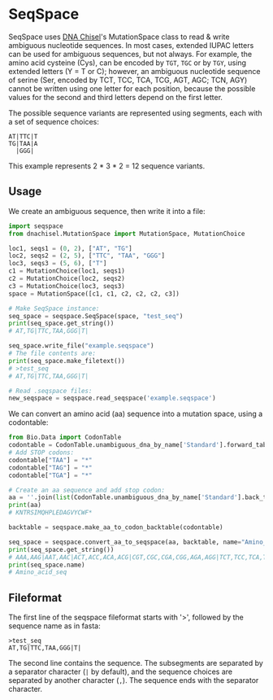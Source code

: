 # SeqSpace

SeqSpace uses [DNA Chisel](https://github.com/Edinburgh-Genome-Foundry/DnaChisel)'s MutationSpace class to read & write ambiguous nucleotide sequences. In most cases, extended IUPAC letters can be used for ambiguous sequences, but not always. For example, the amino acid cysteine (Cys), can be encoded by `TGT`, `TGC` or by `TGY`, using extended letters (Y = T or C); however, an ambiguous nucleotide sequence of serine (Ser, encoded by TCT, TCC, TCA, TCG, AGT, AGC; TCN, AGY) cannot be written using one letter for each position, because the possible values for the second and third letters depend on the first letter.

The possible sequence variants are represented using segments, each with a set of sequence choices:

    AT|TTC|T
    TG|TAA|A 
      |GGG| 

This example represents 2 * 3 * 2 = 12 sequence variants.


## Usage

We create an ambiguous sequence, then write it into a file:

```python
import seqspace
from dnachisel.MutationSpace import MutationSpace, MutationChoice

loc1, seqs1 = (0, 2), ["AT", "TG"]
loc2, seqs2 = (2, 5), ["TTC", "TAA", "GGG"]
loc3, seqs3 = (5, 6), ["T"]
c1 = MutationChoice(loc1, seqs1)
c2 = MutationChoice(loc2, seqs2)
c3 = MutationChoice(loc3, seqs3)
space = MutationSpace([c1, c1, c2, c2, c2, c3])

# Make SeqSpace instance:
seq_space = seqspace.SeqSpace(space, "test_seq")
print(seq_space.get_string())
# AT,TG|TTC,TAA,GGG|T|

seq_space.write_file("example.seqspace")
# The file contents are:
print(seq_space.make_filetext())
# >test_seq
# AT,TG|TTC,TAA,GGG|T|

# Read .seqspace files:
new_seqspace = seqspace.read_seqspace('example.seqspace')
```

We can convert an amino acid (aa) sequence into a mutation space, using a codontable:

```python
from Bio.Data import CodonTable
codontable = CodonTable.unambiguous_dna_by_name['Standard'].forward_table
# Add STOP codons:
codontable["TAA"] = "*"
codontable["TAG"] = "*"
codontable["TGA"] = "*"

# Create an aa sequence and add stop codon:
aa = ''.join(list(CodonTable.unambiguous_dna_by_name['Standard'].back_table.keys())[:-1]) + '*'
print(aa)
# KNTRSIMQHPLEDAGVYCWF*

backtable = seqspace.make_aa_to_codon_backtable(codontable)

seq_space = seqspace.convert_aa_to_seqspace(aa, backtable, name="Amino_acid_seq")
print(seq_space.get_string())
# AAA,AAG|AAT,AAC|ACT,ACC,ACA,ACG|CGT,CGC,CGA,CGG,AGA,AGG|TCT,TCC,TCA,TCG,AGT,AGC|ATT,ATC,ATA|ATG|CAA,CAG|CAT,CAC|CCT,CCC,CCA,CCG|TTA,TTG,CTT,CTC,CTA,CTG|GAA,GAG|GAT,GAC|GCT,GCC,GCA,GCG|GGT,GGC,GGA,GGG|GTT,GTC,GTA,GTG|TAT,TAC|TGT,TGC|TGG|TTT,TTC|TAA,TAG,TGA|
print(seq_space.name)
# Amino_acid_seq
```

## Fileformat

The first line of the seqspace fileformat starts with '>', followed by the sequence name as in fasta: 

    >test_seq
    AT,TG|TTC,TAA,GGG|T|

The second line contains the sequence. The subsegments are separated by a separator character (`|` by default), and the sequence choices are separated by another character (`,`). The sequence ends with the separator character.

